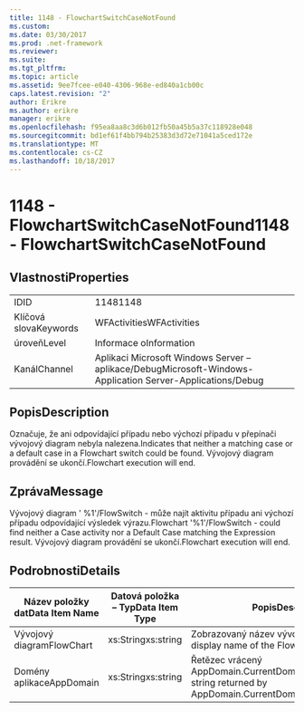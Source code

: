 ```yaml
---
title: 1148 - FlowchartSwitchCaseNotFound
ms.custom: 
ms.date: 03/30/2017
ms.prod: .net-framework
ms.reviewer: 
ms.suite: 
ms.tgt_pltfrm: 
ms.topic: article
ms.assetid: 9ee7fcee-e040-4306-968e-ed840a1cb00c
caps.latest.revision: "2"
author: Erikre
ms.author: erikre
manager: erikre
ms.openlocfilehash: f95ea8aa8c3d6b012fb50a45b5a37c118928e048
ms.sourcegitcommit: bd1ef61f4bb794b25383d3d72e71041a5ced172e
ms.translationtype: MT
ms.contentlocale: cs-CZ
ms.lasthandoff: 10/18/2017
---
```

# <a name="1148---flowchartswitchcasenotfound"></a><span data-ttu-id="4d764-102">1148 - FlowchartSwitchCaseNotFound</span><span class="sxs-lookup"><span data-stu-id="4d764-102">1148 - FlowchartSwitchCaseNotFound</span></span>
## <a name="properties"></a><span data-ttu-id="4d764-103">Vlastnosti</span><span class="sxs-lookup"><span data-stu-id="4d764-103">Properties</span></span>  
  
|||  
|-|-|  
|<span data-ttu-id="4d764-104">ID</span><span class="sxs-lookup"><span data-stu-id="4d764-104">ID</span></span>|<span data-ttu-id="4d764-105">1148</span><span class="sxs-lookup"><span data-stu-id="4d764-105">1148</span></span>|  
|<span data-ttu-id="4d764-106">Klíčová slova</span><span class="sxs-lookup"><span data-stu-id="4d764-106">Keywords</span></span>|<span data-ttu-id="4d764-107">WFActivities</span><span class="sxs-lookup"><span data-stu-id="4d764-107">WFActivities</span></span>|  
|<span data-ttu-id="4d764-108">úroveň</span><span class="sxs-lookup"><span data-stu-id="4d764-108">Level</span></span>|<span data-ttu-id="4d764-109">Informace o</span><span class="sxs-lookup"><span data-stu-id="4d764-109">Information</span></span>|  
|<span data-ttu-id="4d764-110">Kanál</span><span class="sxs-lookup"><span data-stu-id="4d764-110">Channel</span></span>|<span data-ttu-id="4d764-111">Aplikaci Microsoft Windows Server – aplikace/Debug</span><span class="sxs-lookup"><span data-stu-id="4d764-111">Microsoft-Windows-Application Server-Applications/Debug</span></span>|  
  
## <a name="description"></a><span data-ttu-id="4d764-112">Popis</span><span class="sxs-lookup"><span data-stu-id="4d764-112">Description</span></span>  
 <span data-ttu-id="4d764-113">Označuje, že ani odpovídající případu nebo výchozí případu v přepínači vývojový diagram nebyla nalezena.</span><span class="sxs-lookup"><span data-stu-id="4d764-113">Indicates that neither a matching case or a default case in a Flowchart switch could be found.</span></span> <span data-ttu-id="4d764-114">Vývojový diagram provádění se ukončí.</span><span class="sxs-lookup"><span data-stu-id="4d764-114">Flowchart execution will end.</span></span>  
  
## <a name="message"></a><span data-ttu-id="4d764-115">Zpráva</span><span class="sxs-lookup"><span data-stu-id="4d764-115">Message</span></span>  
 <span data-ttu-id="4d764-116">Vývojový diagram ' %1'/FlowSwitch - může najít aktivitu případu ani výchozí případu odpovídající výsledek výrazu.</span><span class="sxs-lookup"><span data-stu-id="4d764-116">Flowchart '%1'/FlowSwitch - could find neither a Case activity nor a Default Case matching the Expression result.</span></span> <span data-ttu-id="4d764-117">Vývojový diagram provádění se ukončí.</span><span class="sxs-lookup"><span data-stu-id="4d764-117">Flowchart execution will end.</span></span>  
  
## <a name="details"></a><span data-ttu-id="4d764-118">Podrobnosti</span><span class="sxs-lookup"><span data-stu-id="4d764-118">Details</span></span>  
  
|<span data-ttu-id="4d764-119">Název položky dat</span><span class="sxs-lookup"><span data-stu-id="4d764-119">Data Item Name</span></span>|<span data-ttu-id="4d764-120">Datová položka – Typ</span><span class="sxs-lookup"><span data-stu-id="4d764-120">Data Item Type</span></span>|<span data-ttu-id="4d764-121">Popis</span><span class="sxs-lookup"><span data-stu-id="4d764-121">Description</span></span>|  
|--------------------|--------------------|-----------------|  
|<span data-ttu-id="4d764-122">Vývojový diagram</span><span class="sxs-lookup"><span data-stu-id="4d764-122">FlowChart</span></span>|<span data-ttu-id="4d764-123">xs:String</span><span class="sxs-lookup"><span data-stu-id="4d764-123">xs:string</span></span>|<span data-ttu-id="4d764-124">Zobrazovaný název vývojový diagram.</span><span class="sxs-lookup"><span data-stu-id="4d764-124">The display name of the FlowChart.</span></span>|  
|<span data-ttu-id="4d764-125">Domény aplikace</span><span class="sxs-lookup"><span data-stu-id="4d764-125">AppDomain</span></span>|<span data-ttu-id="4d764-126">xs:String</span><span class="sxs-lookup"><span data-stu-id="4d764-126">xs:string</span></span>|<span data-ttu-id="4d764-127">Řetězec vrácený AppDomain.CurrentDomain.FriendlyName.</span><span class="sxs-lookup"><span data-stu-id="4d764-127">The string returned by AppDomain.CurrentDomain.FriendlyName.</span></span>|
